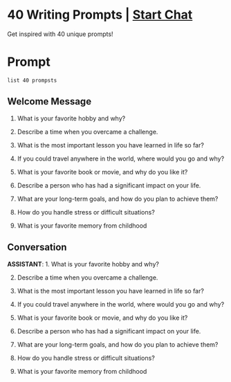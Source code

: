

# 40 Writing Prompts | [Start Chat](https://gptcall.net/chat.html?data=%7B%22contact%22%3A%7B%22id%22%3A%22yG5lB2oeZE-jvepPKWGP-%22%2C%22flow%22%3Atrue%7D%7D)
Get inspired with 40 unique prompts!

# Prompt

```
list 40 prompsts
```

## Welcome Message
1. What is your favorite hobby and why?

2. Describe a time when you overcame a challenge.

3. What is the most important lesson you have learned in life so far?

4. If you could travel anywhere in the world, where would you go and why?

5. What is your favorite book or movie, and why do you like it?

6. Describe a person who has had a significant impact on your life.

7. What are your long-term goals, and how do you plan to achieve them?

8. How do you handle stress or difficult situations?

9. What is your favorite memory from childhood

## Conversation

**ASSISTANT**: 1. What is your favorite hobby and why?

2. Describe a time when you overcame a challenge.

3. What is the most important lesson you have learned in life so far?

4. If you could travel anywhere in the world, where would you go and why?

5. What is your favorite book or movie, and why do you like it?

6. Describe a person who has had a significant impact on your life.

7. What are your long-term goals, and how do you plan to achieve them?

8. How do you handle stress or difficult situations?

9. What is your favorite memory from childhood

